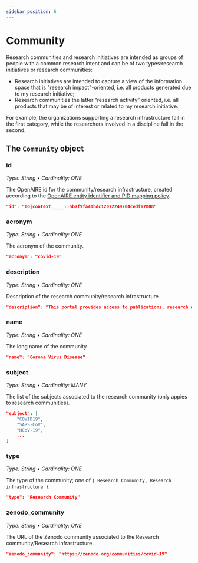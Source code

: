 ```yaml
---
sidebar_position: 6
---
```


# Community

Research communities and research initiatives are intended as groups of people with a common research intent and can be of two types: ​research initiatives or ​research communities​:

* Research initiatives are intended to capture a view of the information space that is "research impact"-oriented, i.e. all products generated due to my research initiative;
* Research communities the latter “research activity” oriented, i.e. all products that may be of interest or related to my research initiative.

For example, the organizations supporting a research infrastructure fall in the first category, while the researchers involved in a discipline fall in the second.

## The `Community` object 

### id
_Type: String &bull; Cardinality: ONE_

The OpenAIRE id for the community/research infrastructure, created according to the [OpenAIRE entity identifier and PID mapping policy](entity-identifiers).

```json
"id": "00|context_____::5b7f9fa40bdc12072249204cedfa7808"
```

### acronym
_Type: String &bull; Cardinality: ONE_

The acronym of the community.

```json
"acronym": "covid-19"
```

### description
_Type: String &bull; Cardinality: ONE_

Description of the research community/research infrastructure

```json
"description": "This portal provides access to publications, research data, projects and software that may be relevant to the Corona Virus Disease (COVID-19). The OpenAIRE COVID-19 Gateway aggregates COVID-19 related records, links them and provides a single access point for discovery and navigation. We tag content from the OpenAIRE Research Graph (10,000+ data sources) and additional sources. All COVID-19 related research results are linked to people, organizations and projects, providing a contextualized navigation."
```

### name
_Type: String &bull; Cardinality: ONE_

The long name of the community.

```json
"name": "Corona Virus Disease"
```

### subject
_Type: String &bull; Cardinality: MANY_

The list of the subjects associated to the research community (only appies to research communities).

```json
"subject": [
    "COVID19",
    "SARS-CoV",
    "HCoV-19",
    ...
]
```

### type
_Type: String &bull; Cardinality: ONE_

The type of the community; one of `{ Research Community, Research infrastructure }`.

```json
"type": "Research Community"
```

### zenodo_community
_Type: String &bull; Cardinality: ONE_

The URL of the Zenodo community associated to the Research community/Research infrastructure.

```json
"zenodo_community": "https://zenodo.org/communities/covid-19"
```

